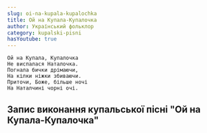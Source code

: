 ```yaml
---
slug: oi-na-kupala-kupalochka
title: Ой на Купала-Купалочка
author: Український фольклор
category: kupalski-pisni
hasYoutube: true
---
```

```
Ой на Купала, Купалочка
Не виспалася Наталочка.
Погнала бички дрімаючи,
На кілки ніжки збиваючи.
Приточи, Боже, більше ночі
На Наталчині чорні очі.
```

## Запис виконання купальської пісні "Ой на Купала-Купалочка"

<YoutubeIframe id="UYLExiZDt7I" className="md:w-4/5" />
